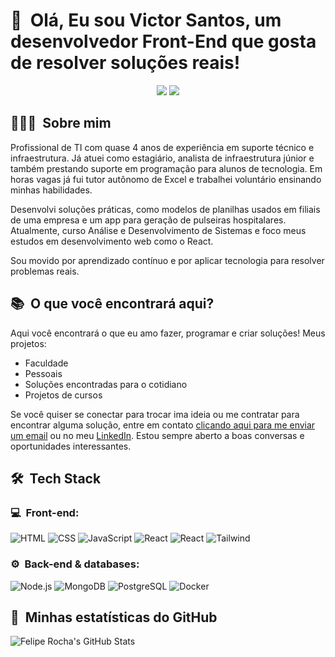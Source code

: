 <h1>👋 &nbsp;Olá, Eu sou Victor Santos, um desenvolvedor Front-End que gosta de resolver soluções reais!</h1>
<p align="center">
<a href="https://www.linkedin.com/in/victor-santos-da-silva-2753a6191/"><img src="https://img.shields.io/badge/-My%20LinkedIn-0077B5?style=flat-square&logo=linkedin&logoColor=white"/></a>
<a href="mailto:santos.victors2000@gmail.com"><img src="https://img.shields.io/badge/-Send%20Me%20a%20Message-D14836?style=flat-square&logo=Gmail&logoColor=white"/></a>

</p>

<h2> 👨🏻‍💻 &nbsp;Sobre mim </h2>

Profissional de TI com quase 4 anos de experiência em suporte técnico e infraestrutura. Já atuei como estagiário, analista de infraestrutura júnior e também prestando suporte em programação para alunos de tecnologia. Em horas vagas já fui tutor autônomo de Excel e trabalhei voluntário ensinando minhas habilidades.

Desenvolvi soluções práticas, como modelos de planilhas usados em filiais de uma empresa e um app para geração de pulseiras hospitalares. Atualmente, curso Análise e Desenvolvimento de Sistemas e foco meus estudos em desenvolvimento web como o React.

Sou movido por aprendizado contínuo e por aplicar tecnologia para resolver problemas reais.

<h2> 📚 &nbsp;O que você encontrará aqui? </h2>

Aqui você encontrará o que eu amo fazer, programar e criar soluções!
Meus projetos:

- Faculdade
- Pessoais
- Soluções encontradas para o cotidiano
- Projetos de cursos
  
Se você quiser se conectar para trocar ima ideia ou me contratar para encontrar alguma solução, entre em contato <a href="mailto:santos.victors2000@gmail.com">clicando aqui para me enviar um email</a> ou no meu <a href="https://www.linkedin.com/in/victor-santos-da-silva-2753a6191/">LinkedIn</a>. Estou sempre aberto a boas conversas e oportunidades interessantes.

<h2> 🛠 &nbsp;Tech Stack</h2>
<h3>💻 &nbsp;Front-end:</h3>

![HTML](https://img.shields.io/badge/-HTML-333333?style=flat&logo=HTML5)
![CSS](https://img.shields.io/badge/-CSS-333333?style=flat&logo=CSS3&logoColor=1572B6)
![JavaScript](https://img.shields.io/badge/-JavaScript-333333?style=flat&logo=javascript)
![React](https://img.shields.io/badge/-React-333333?style=flat&logo=react)
![React](https://img.shields.io/badge/-React%20Native-333333?style=flat&logo=react)
![Tailwind](https://img.shields.io/badge/-Tailwind-333333?style=flat&logo=tailwind-css)

<h3>⚙️ &nbsp;Back-end & databases:</h3>

![Node.js](https://img.shields.io/badge/-Node.js-333333?style=flat&logo=node.js)
![MongoDB](https://img.shields.io/badge/-MongoDB-333333?style=flat&logo=mongodb)
![PostgreSQL](https://img.shields.io/badge/-PostgreSQL-333333?style=flat&logo=postgresql)
![Docker](https://img.shields.io/badge/-Docker-333333?style=flat&logo=docker)

<h2>🚀 &nbsp;Minhas estatísticas do GitHub</h2>

![Felipe Rocha's GitHub Stats](https://github-readme-stats.vercel.app/api?username=victors21dev&show_icons=true&theme=dracula)
